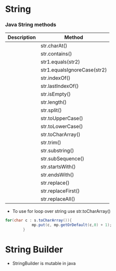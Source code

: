 # String

### Java String methods
|Description|Method|
|---|---|
||str.charAt()|
||str.contains()|
||str1.equals(str2)|
||str1.equalsIgnoreCase(str2)|
||str.indexOf()|
||str.lastIndexOf()|
||str.isEmpty()|
||str.length()|
||str.split()|
||str.toUpperCase()|
||str.toLowerCase()|
||str.toCharArray()|
||str.trim()|
||str.substring()|
||str.subSequence()|
||str.startsWith()|
||str.endsWith()|
||str.replace()|
||str.replaceFirst()|
||str.replaceAll()|

- To use for loop over string use str.toCharArray()
```java
for(char c : s.toCharArray()){
            mp.put(c, mp.getOrDefault(c,0) + 1);
        }
```
# String Builder
- StringBuilder is mutable in java
